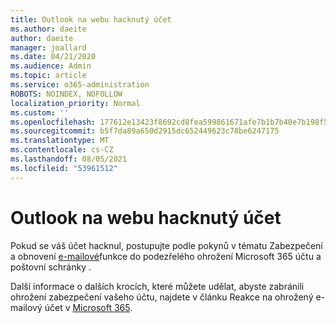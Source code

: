 ```yaml
---
title: Outlook na webu hacknutý účet
ms.author: daeite
author: daeite
manager: joallard
ms.date: 04/21/2020
ms.audience: Admin
ms.topic: article
ms.service: o365-administration
ROBOTS: NOINDEX, NOFOLLOW
localization_priority: Normal
ms.custom: ''
ms.openlocfilehash: 177612e13423f8692cd8fea599861671afe7b1b7b40e7b198f5bef536d51c75c
ms.sourcegitcommit: b5f7da89a650d2915dc652449623c78be6247175
ms.translationtype: MT
ms.contentlocale: cs-CZ
ms.lasthandoff: 08/05/2021
ms.locfileid: "53961512"
---
```

# <a name="outlook-on-the-web-account-hacked"></a>Outlook na webu hacknutý účet

Pokud se váš účet hacknul, postupujte podle pokynů v tématu Zabezpečení a obnovení [e-mailové](https://docs.microsoft.com/microsoft-365/security/office-365-security/responding-to-a-compromised-email-account)funkce do podezřelého ohrožení Microsoft 365 účtu a poštovní schránky .

Další informace o dalších krocích, které můžete udělat, abyste zabránili ohrožení zabezpečení vašeho účtu, najdete v článku Reakce na ohrožený e-mailový účet v [Microsoft 365](https://docs.microsoft.com/microsoft-365/security/office-365-security/responding-to-a-compromised-email-account).